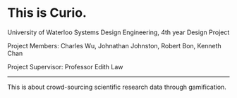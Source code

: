 This is Curio.
=====

University of Waterloo
Systems Design Engineering, 4th year Design Project

Project Members:
Charles Wu, Johnathan Johnston, Robert Bon, Kenneth Chan

Project Supervisor:
Professor Edith Law

---

This is about crowd-sourcing scientific research data through gamification.
